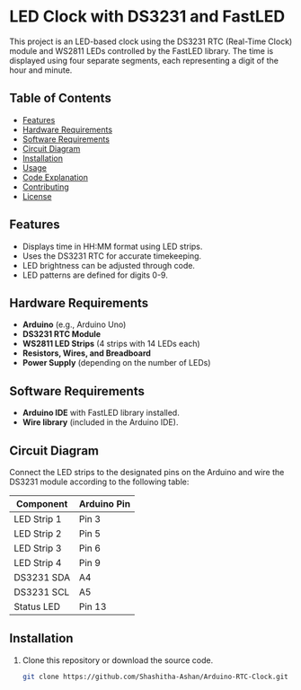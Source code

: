 # LED Clock with DS3231 and FastLED

This project is an LED-based clock using the DS3231 RTC (Real-Time Clock) module and WS2811 LEDs controlled by the FastLED library. The time is displayed using four separate segments, each representing a digit of the hour and minute.

## Table of Contents

- [Features](#features)
- [Hardware Requirements](#hardware-requirements)
- [Software Requirements](#software-requirements)
- [Circuit Diagram](#circuit-diagram)
- [Installation](#installation)
- [Usage](#usage)
- [Code Explanation](#code-explanation)
- [Contributing](#contributing)
- [License](#license)

## Features

- Displays time in HH:MM format using LED strips.
- Uses the DS3231 RTC for accurate timekeeping.
- LED brightness can be adjusted through code.
- LED patterns are defined for digits 0-9.

## Hardware Requirements

- **Arduino** (e.g., Arduino Uno)
- **DS3231 RTC Module**
- **WS2811 LED Strips** (4 strips with 14 LEDs each)
- **Resistors, Wires, and Breadboard**
- **Power Supply** (depending on the number of LEDs)

## Software Requirements

- **Arduino IDE** with FastLED library installed.
- **Wire library** (included in the Arduino IDE).

## Circuit Diagram

Connect the LED strips to the designated pins on the Arduino and wire the DS3231 module according to the following table:

| Component      | Arduino Pin |
|----------------|-------------|
| LED Strip 1    | Pin 3       |
| LED Strip 2    | Pin 5       |
| LED Strip 3    | Pin 6       |
| LED Strip 4    | Pin 9       |
| DS3231 SDA     | A4          |
| DS3231 SCL     | A5          |
| Status LED     | Pin 13      |

## Installation

1. Clone this repository or download the source code.
   ```sh
   git clone https://github.com/Shashitha-Ashan/Arduino-RTC-Clock.git
